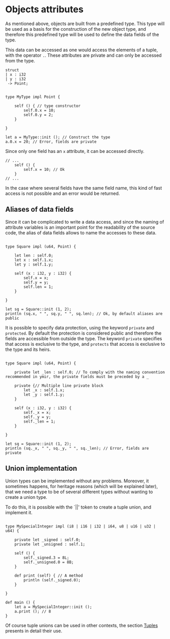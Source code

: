# Objects attributes 

As mentioned above, objects are built from a
predefined type.  This type will be used as a basis for the construction of the
new object type, and therefore this predefined type will be used to
define the data fields of the type.

This data can be accessed as one would access the elements of a tuple, with the operator `.`.
These attributes are private and can only be accessed from the type.

```ymir
struct 
| x : i32
| y : i32
 -> Point; 


type MyType impl Point {

	self () { // type constructor
		self.0.x = 10;
		self.0.y = 2;
	}

}

let a = MyType::init (); // Construct the type
a.0.x = 20; // Error, fields are private
```

Since only one field has an `x` attribute, it can be accessed directly.

```ymir
// ...
	self () {
		self.x = 10; // Ok
	}
// ... 
```

In the case where several fields have the same field name, this kind of fast access is not possible and an error would be returned.

## Aliases of data fields

Since it can be complicated to write a data access, and since the
naming of attribute variables is an important point for the
readability of the source code, the alias of data fields allows to
name the accesses to these data.

```ymir

type Square impl (u64, Point) {

	let len : self.0;
	let x : self.1.x;
	let y : self.1.y;
	
	self (x : i32, y : i32) {
		self.x = x;
		self.y = y;
		self.len = 1;
	}
	
}

let sq = Square::init (1, 2);
println (sq.x, " ", sq.y, " ", sq.len); // Ok, by default aliases are public

```

It is possible to specify data protection, using the keyword `private`
and `protected`.  By default the protection is considered public and
therefore the fields are accessible from outside the type.  The
keyword `private` specifies that access is exclusive to the type, and
`protects` that access is exclusive to the type and its heirs.


```ymir

type Square impl (u64, Point) {

	private let _len : self.0; // To comply with the naming convention recommended in ymir, the private fields must be preceded by a _
	
	private {// Multiple line private block
		let _x : self.1.x;
		let _y : self.1.y;
	}
	
	self (x : i32, y : i32) {
		self._x = x;
		self._y = y;
		self._len = 1;
	}
	
}

let sq = Square::init (1, 2);
println (sq._x, " ", sq._y, " ", sq._len); // Error, fields are private

```

## Union implementation

Union types can be implemented without any problems. Moreover, it sometimes happens, for heritage reasons (which will be explained later), that we need a type to be of several different types without wanting to create a union type.

To do this, it is possible with the `||' token to create a tuple union, and implement it.

```ymir

type MySpecialInteger impl (i8 | i16 | i32 | i64, u8 | u16 | u32 | u64) {
	
	private let _signed : self.0;
	private let _unsigned : self.1;
	
	self () {
		self._signed.3 = 8L;
		self._unsigned.0 = 8B;
	}
	
	def print (self) { // A method
		println (self._signed.0); 
	}
	
}

def main () {
	let a = MySpecialInteger::init ();
	a.print (); // 8
}

```

Of course tuple unions can be used in other contexts, the section
[Tuples](../../expressions/tuples.md) presents in detail their use.

